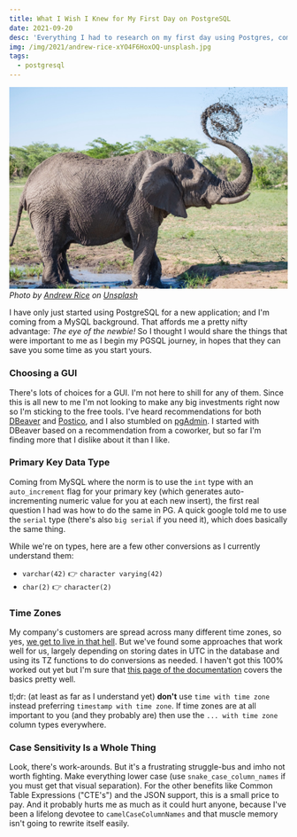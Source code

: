 ```yaml
---
title: What I Wish I Knew for My First Day on PostgreSQL
date: 2021-09-20
desc: 'Everything I had to research on my first day using Postgres, coming from MySQL'
img: /img/2021/andrew-rice-xYO4F6HoxOQ-unsplash.jpg
tags:
  - postgresql
---
```


![An elephant sprays itself with mud](/img/2021/andrew-rice-xYO4F6HoxOQ-unsplash.jpg)
_Photo by [Andrew Rice](https://unsplash.com/@andrewricegolf?utm_source=unsplash&utm_medium=referral&utm_content=creditCopyText) on [Unsplash](https://unsplash.com/s/photos/elephant?utm_source=unsplash&utm_medium=referral&utm_content=creditCopyText)_

I have only just started using PostgreSQL for a new application; and I'm coming from a MySQL background. That affords me a pretty nifty advantage: _The eye of the newbie!_ So I thought I would share the things that were important to me as I begin my PGSQL journey, in hopes that they can save you some time as you start yours.

### Choosing a GUI

There's lots of choices for a GUI. I'm not here to shill for any of them. Since this is all new to me I'm not looking to make any big investments right now so I'm sticking to the free tools. I've heard recommendations for both [DBeaver][] and [Postico][], and I also stumbled on [pgAdmin][]. I started with DBeaver based on a recommendation from a coworker, but so far I'm finding more that I dislike about it than I like.

### Primary Key Data Type

Coming from MySQL where the norm is to use the `int` type with an `auto_increment` flag for your primary key (which generates auto-incrementing numeric value for you at each new insert), the first real question I had was how to do the same in PG. A quick google told me to use the `serial` type (there's also `big serial` if you need it), which does basically the same thing.

While we're on types, here are a few other conversions as I currently understand them:

- `varchar(42)` 👉 `character varying(42)`
- `char(2)` 👉 `character(2)`

### Time Zones

My company's customers are spread across many different time zones, so yes, [we get to live in that hell][tzhell]. But we've found some approaches that work well for us, largely depending on storing dates in UTC in the database and using its TZ functions to do conversions as needed. I haven't got this 100% worked out yet but I'm sure that [this page of the documentation][pgtz] covers the basics pretty well.

tl;dr: (at least as far as I understand yet) **don't** use `time with time zone` instead preferring `timestamp with time zone`. If time zones are at all important to you (and they probably are) then use the `... with time zone` column types everywhere.

### Case Sensitivity Is a Whole Thing

Look, there's work-arounds. But it's a frustrating struggle-bus and imho not worth fighting. Make everything lower case (use `snake_case_column_names` if you must get that visual separation). For the other benefits like Common Table Expressions ("CTE's") and the JSON support, this is a small price to pay. And it probably hurts me as much as it could hurt anyone, because I've been a lifelong devotee to `camelCaseColumnNames` and that muscle memory isn't going to rewrite itself easily.

[dbeaver]: https://dbeaver.io/
[postico]: https://eggerapps.at/postico/
[pgadmin]: https://www.pgadmin.org/
[tzhell]: https://www.youtube.com/watch?v=-5wpm-gesOY
[pgtz]: https://www.postgresql.org/docs/13/datatype-datetime.html#DATATYPE-TIMEZONES
